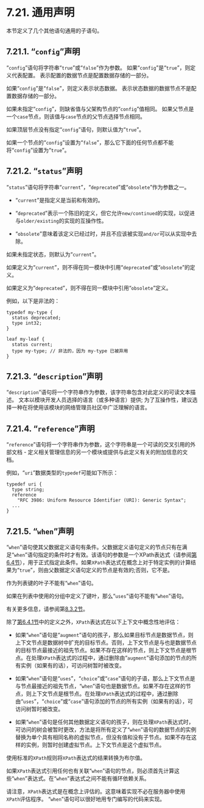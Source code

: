 # 7.21. 通用声明

本节定义了几个其他语句通用的子语句。

## 7.21.1. “`config`”声明

“`config`”语句将字符串“`true`”或“`false`”作为参数。 如果“`config`”是“`true`”，则定义代表配置。 表示配置的数据节点是配置数据存储的一部分。

如果“`config`”是“`false`”，则定义表示状态数据。 表示状态数据的数据节点不是配置数据存储的一部分。

如果未指定“`config`”，则缺省值与父架构节点的“`config`”值相同。 如果父节点是一个`case`节点，则该值与`case`节点的父节点选择节点相同。

如果顶层节点没有指定“`config`”语句，则默认值为“`true`”。

如果一个节点的“`config`”设置为“`false`”，那么它下面的任何节点都不能将“`config`”设置为“`true`”。

## 7.21.2.  “`status`”声明

“`status`”语句将字符串“`current`”，“`deprecated`”或“`obsolete`”作为参数之一。

- “`current`”是指定义是当前和有效的。

- “`deprecated`”表示一个陈旧的定义，但它允许`new/continued`的实现，以促进与`older/existing`的实现的互操作性。

- “`obsolete`”意味着该定义已经过时，并且不应该被实现`and/or`可以从实现中去除。

如果未指定状态，则默认为“`current`”。

如果定义为“`current`”，则不得在同一模块中引用“`deprecated`”或“`obsolete`”的定义。

如果定义为“`deprecated`”，则不得在同一模块中引用“`obsolete`”定义。

例如，以下是非法的：

```YANG
typedef my-type {
  status deprecated;
  type int32;
}

leaf my-leaf {
  status current;
  type my-type; // 非法的，因为 my-type 已被弃用
}
```

## 7.21.3. “`description`”声明

“`description`”语句将一个字符串作为参数，该字符串包含对此定义的可读文本描述。 文本以模块开发人员选择的语言（或多种语言）提供; 为了互操作性，建议选择一种在将使用该模块的网络管理员社区中广泛理解的语言。

## 7.21.4. “`reference`”声明

“`reference`”语句将一个字符串作为参数，这个字符串是一个可读的交叉引用的外部文档 - 定义相关管理信息的另一个模块或提供与此定义有关的附加信息的文档。

例如，“`uri`”数据类型的`typedef`可能如下所示：

```YANG
typedef uri {
  type string;
  reference
    "RFC 3986: Uniform Resource Identifier (URI): Generic Syntax";
  ...
}
```


## 7.21.5. “`when`”声明

“`when`”语句使其父数据定义语句有条件。父数据定义语句定义的节点只有在满足“`when`”语句指定的条件时才有效。该语句的参数是一个XPath表达式（请参阅[第6.4节](../section-6/6.4.md)），用于正式指定此条件。如果`XPath`表达式在概念上对于特定实例的计算结果为“`true`”，则由父数据定义语句定义的节点是有效的;否则，它不是。

作为列表键的叶子不能有“`when`”语句。

如果在列表中使用的分组中定义了键叶，那么“`uses`”语句不能有“`when`”语句。

有关更多信息，请参阅第[8.3.2节](../section-8/8.3.2.md)。

除了[第6.4.1节](../section-6/6.4.1.md)中的定义之外，`XPath`表达式在以下上下文中概念性地评估：

- 如果“`when`”语句是“`augment`”语句的孩子，那么如果目标节点是数据节点，则上下文节点是数据树中扩充的目标节点。否则，上下文节点是与也是数据节点的目标节点最接近的祖先节点。如果不存在这样的节点，则上下文节点是根节点。在处理`XPath`表达式的过程中，通过删除由“`augment`”语句添加的节点的所有实例（如果有的话），可访问树暂时被改变。

- 如果“`when`”语句是“`uses`”，“`choice`”或“`case`”语句的子语，那么上下文节点是与节点最接近的祖先节点，“`when`”语句也是数据节点。如果不存在这样的节点，则上下文节点是根节点。在处理`XPath`表达式的过程中，通过删除由“`uses`”，“`choice`”或“`case`”语句添加的节点的所有实例（如果有的话），可访问树暂时被改变。

- 如果“`when`”语句是任何其他数据定义语句的孩子，则在处理`XPath`表达式时，可访问的树会被暂时更改，方法是将所有定义了“`when`”语句的数据节点的实例替换为单个具有相同名称的虚拟节点，但没有值和没有子节点。如果不存在这样的实例，则暂时创建虚拟节点。上下文节点是这个虚拟节点。

使用标准的`XPath`规则将`XPath`表达式的结果转换为布尔值。

如果`XPath`表达式引用任何也有关联“`when`”语句的节点，则必须首先计算这些“`when`”表达式。在“`when`”表达式之间不能有循环依赖关系。

请注意，`XPath`表达式是在概念上评估的。这意味着实现不必在服务器中使用`XPath`评估程序。 “`when`”语句可以很好地用专门编写的代码来实现。
